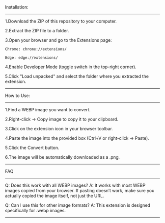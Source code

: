 Installation:
________________________________________________________________________________________________________________________________

  1.Download the ZIP of this repository to your computer.

  2.Extract the ZIP file to a folder.

  3.Open your browser and go to the Extensions page:

    Chrome: chrome://extensions/

    Edge: edge://extensions/

  4.Enable Developer Mode (toggle switch in the top-right corner).

  5.Click "Load unpacked" and select the folder where you extracted the extension.
________________________________________________________________________________________________________________________________

  
How to Use:
________________________________________________________________________________________________________________________________

  1.Find a WEBP image you want to convert.

  2.Right-click → Copy image to copy it to your clipboard.

  3.Click on the extension icon in your browser toolbar.

  4.Paste the image into the provided box (Ctrl+V or right-click → Paste).

  5.Click the Convert button.

  6.The image will be automatically downloaded as a .png.
________________________________________________________________________________________________________________________________


FAQ
________________________________________________________________________________________________________________________________
Q: Does this work with all WEBP images?
A: It works with most WEBP images copied from your browser. If pasting doesn’t work, make sure you actually copied the image itself, not just the URL.

Q: Can I use this for other image formats?
A: This extension is designed specifically for .webp images.
________________________________________________________________________________________________________________________________

